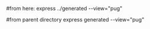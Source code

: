 #from here:
express ../generated --view="pug"

#from parent directory
express generated --view="pug"
